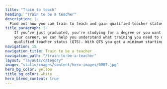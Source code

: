 ```yaml
---
title: "Train to teach"
heading: "Train to be a teacher"
description: |-
  Find out how you can train to teach and gain qualified teacher status (QTS). Explore university and school-led training, and how to get QTS with a PGCE.
title_paragraph: |-
    If you’ve just graduated, you're studying for a degree or you want to change
    your career, we can help you understand what training you need to do to get
    qualified teacher status (QTS). With QTS you get a minimum starting salary of £30,000.
navigation: 15
navigation_title: Train to be a teacher
navigation_path: "/train-to-be-a-teacher"
layout: "layouts/category"
image: "static/images/content/hero-images/0007.jpg"
hero_bg_color: yellow
title_bg_color: white
hero_blend_content: true
---
```



